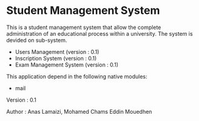 # Student Management System

This is a student management system that allow the complete administration of an educational process within
a university.
The system is devided on sub-system.

* Users Management (version : 0.1)
* Inscription System (version : 0.1)
* Exam Management System (version : 0.1)

This application depend in the following native modules:

* mail

Version : 0.1

Author : Anas Lamaizi, Mohamed Chams Eddin Mouedhen
